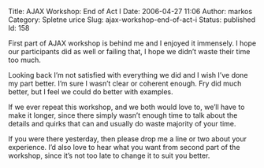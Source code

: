 Title: AJAX Workshop: End of Act I
Date: 2006-04-27 11:06
Author: markos
Category: Spletne urice
Slug: ajax-workshop-end-of-act-i
Status: published
Id: 158

<div>
 <p>
  First part of AJAX workshop is behind me and I enjoyed it immensely. I hope our participants did as well or failing that, I hope we didn’t waste their time too much.
 </p>
 <p>
  Looking back I’m not satisfied with everything we did and I wish I’ve done my part better. I’m sure I wasn’t clear or coherent enough. Fry did much better, but I feel we could do better with examples.
 </p>
 <p>
  If we ever repeat this workshop, and we both would love to, we’ll have to make it longer, since there simply wasn’t enough time to talk about the details and quirks that can and usually do waste majority of your time.
 </p>
 <p>
  If you were there yesterday, then please drop me a line or two about your experience. I’d also love to hear what you want from second part of the workshop, since it’s not too late to change it to suit you better.
 </p>
</div>
